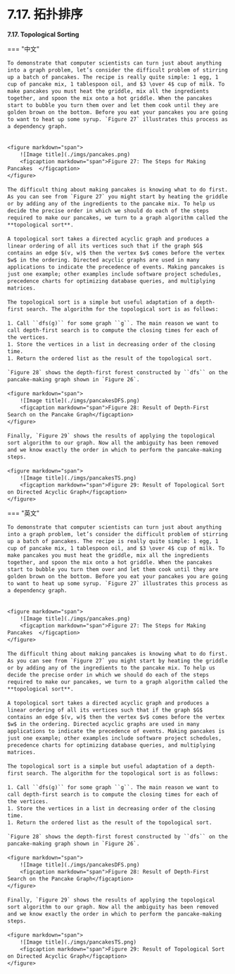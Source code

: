 # 7.17. 拓扑排序

**7.17. Topological Sorting**

=== "中文"

    To demonstrate that computer scientists can turn just about anything into a graph problem, let’s consider the difficult problem of stirring up a batch of pancakes. The recipe is really quite simple: 1 egg, 1 cup of pancake mix, 1 tablespoon oil, and $3 \over 4$ cup of milk. To make pancakes you must heat the griddle, mix all the ingredients together, and spoon the mix onto a hot griddle. When the pancakes start to bubble you turn them over and let them cook until they are golden brown on the bottom. Before you eat your pancakes you are going to want to heat up some syrup. `Figure 27` illustrates this process as a dependency graph.
    
    
    <figure markdown="span">
        ![Image title](./imgs/pancakes.png)
        <figcaption markdown="span">Figure 27: The Steps for Making Pancakes  </figcaption>
    </figure>
    
    The difficult thing about making pancakes is knowing what to do first. As you can see from `Figure 27` you might start by heating the griddle or by adding any of the ingredients to the pancake mix. To help us decide the precise order in which we should do each of the steps required to make our pancakes, we turn to a graph algorithm called the **topological sort**.
    
    A topological sort takes a directed acyclic graph and produces a linear ordering of all its vertices such that if the graph $G$ contains an edge $(v, w)$ then the vertex $v$ comes before the vertex $w$ in the ordering. Directed acyclic graphs are used in many applications to indicate the precedence of events. Making pancakes is just one example; other examples include software project schedules, precedence charts for optimizing database queries, and multiplying matrices.
    
    The topological sort is a simple but useful adaptation of a depth-first search. The algorithm for the topological sort is as follows:
    
    1. Call ``dfs(g)`` for some graph ``g``. The main reason we want to call depth-first search is to compute the closing times for each of the vertices.
    1. Store the vertices in a list in decreasing order of the closing time.
    1. Return the ordered list as the result of the topological sort.
    
    `Figure 28` shows the depth-first forest constructed by ``dfs`` on the pancake-making graph shown in `Figure 26`.
    
    <figure markdown="span">
        ![Image title](./imgs/pancakesDFS.png)
        <figcaption markdown="span">Figure 28: Result of Depth-First Search on the Pancake Graph</figcaption>
    </figure>
    
    Finally, `Figure 29` shows the results of applying the topological sort algorithm to our graph. Now all the ambiguity has been removed and we know exactly the order in which to perform the pancake-making steps.
    
    <figure markdown="span">
        ![Image title](./imgs/pancakesTS.png)
        <figcaption markdown="span">Figure 29: Result of Topological Sort on Directed Acyclic Graph</figcaption>
    </figure>
    
=== "英文"

    To demonstrate that computer scientists can turn just about anything into a graph problem, let’s consider the difficult problem of stirring up a batch of pancakes. The recipe is really quite simple: 1 egg, 1 cup of pancake mix, 1 tablespoon oil, and $3 \over 4$ cup of milk. To make pancakes you must heat the griddle, mix all the ingredients together, and spoon the mix onto a hot griddle. When the pancakes start to bubble you turn them over and let them cook until they are golden brown on the bottom. Before you eat your pancakes you are going to want to heat up some syrup. `Figure 27` illustrates this process as a dependency graph.
    
    
    <figure markdown="span">
        ![Image title](./imgs/pancakes.png)
        <figcaption markdown="span">Figure 27: The Steps for Making Pancakes  </figcaption>
    </figure>
    
    The difficult thing about making pancakes is knowing what to do first. As you can see from `Figure 27` you might start by heating the griddle or by adding any of the ingredients to the pancake mix. To help us decide the precise order in which we should do each of the steps required to make our pancakes, we turn to a graph algorithm called the **topological sort**.
    
    A topological sort takes a directed acyclic graph and produces a linear ordering of all its vertices such that if the graph $G$ contains an edge $(v, w)$ then the vertex $v$ comes before the vertex $w$ in the ordering. Directed acyclic graphs are used in many applications to indicate the precedence of events. Making pancakes is just one example; other examples include software project schedules, precedence charts for optimizing database queries, and multiplying matrices.
    
    The topological sort is a simple but useful adaptation of a depth-first search. The algorithm for the topological sort is as follows:
    
    1. Call ``dfs(g)`` for some graph ``g``. The main reason we want to call depth-first search is to compute the closing times for each of the vertices.
    1. Store the vertices in a list in decreasing order of the closing time.
    1. Return the ordered list as the result of the topological sort.
    
    `Figure 28` shows the depth-first forest constructed by ``dfs`` on the pancake-making graph shown in `Figure 26`.
    
    <figure markdown="span">
        ![Image title](./imgs/pancakesDFS.png)
        <figcaption markdown="span">Figure 28: Result of Depth-First Search on the Pancake Graph</figcaption>
    </figure>
    
    Finally, `Figure 29` shows the results of applying the topological sort algorithm to our graph. Now all the ambiguity has been removed and we know exactly the order in which to perform the pancake-making steps.
    
    <figure markdown="span">
        ![Image title](./imgs/pancakesTS.png)
        <figcaption markdown="span">Figure 29: Result of Topological Sort on Directed Acyclic Graph</figcaption>
    </figure>
    
   
          